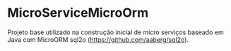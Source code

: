 # MicroServiceMicroOrm

Projeto base utilizado na construção inicial de micro serviços baseado em Java com MicroORM sql2o (https://github.com/aaberg/sql2o).